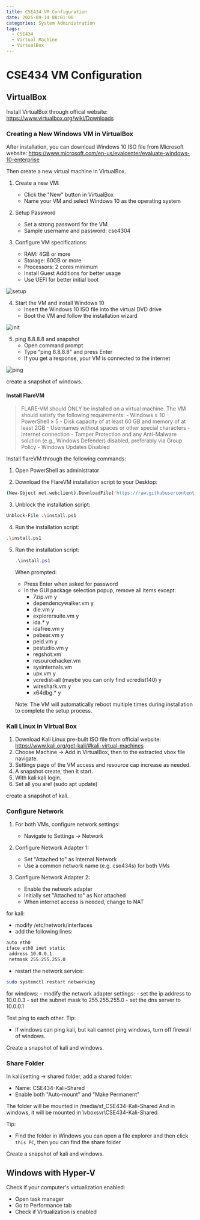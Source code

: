 ```yaml
---
title: CSE434 VM Configuration
date: 2025-09-14 08:01:00
categories: System Administration
tags:
  - CSE434
  - Virtual Machine
  - VirtualBox
---
```


# CSE434 VM Configuration

## VirtualBox

Install VirtualBox through offical website:
https://www.virtualbox.org/wiki/Downloads

### Creating a New Windows VM in VirtualBox
After installation, you can download Windows 10 ISO file from Microsoft website:
https://www.microsoft.com/en-us/evalcenter/evaluate-windows-10-enterprise

Then create a new virtual machine in VirtualBox.

1. Create a new VM:
   - Click the "New" button in VirtualBox
   - Name your VM and select Windows 10 as the operating system

2. Setup Password
   - Set a strong password for the VM
   - Sample username and password: cse4304

3. Configure VM specifications:
   - RAM: 4GB or more
   - Storage: 60GB or more
   - Processors: 2 cores minimum
   - Install Guest Additions for better usage
   - Use UEFI for better initial boot

![setup](/images/posts/CSE434-VM-Configuration/virtualbox-win10.png)

4. Start the VM and install Windows 10
   - Insert the Windows 10 ISO file into the virtual DVD drive
   - Boot the VM and follow the installation wizard

![init](/images/posts/CSE434-VM-Configuration/win10-initial-1.png)

5. ping 8.8.8.8 and snapshot
   - Open command prompt
   - Type "ping 8.8.8.8" and press Enter
   - If you get a response, your VM is connected to the internet

![ping](/images/posts/CSE434-VM-Configuration/win10-ping.png)

create a snapshot of windows.

#### Install FlareVM
> FLARE-VM should ONLY be installed on a virtual machine. The VM should satisfy the following requirements:
    - Windows ≥ 10
    - PowerShell ≥ 5
    - Disk capacity of at least 60 GB and memory of at least 2GB
    - Usernames without spaces or other special characters
    - Internet connection
    - Tamper Protection and any Anti-Malware solution (e.g., Windows Defender) disabled, preferably via Group Policy
    - Windows Updates Disabled

Install flareVM through the following commands:
1. Open PowerShell as administrator

2. Download the FlareVM installation script to your Desktop:
```bash
(New-Object net.webclient).DownloadFile('https://raw.githubusercontent.com/mandiant/flare-vm/main/install.ps1',"$([Environment]::GetFolderPath("Desktop"))\install.ps1")
```

3. Unblock the installation script:
```bash
Unblock-File .\install.ps1
```

4. Run the installation script:
```bash
.\install.ps1
```

5. Run the installation script:
   ```powershell
   .\install.ps1
   ```

   When prompted:
   - Press Enter when asked for password
   - In the GUI package selection popup, remove all items except:
     - 7zip.vm y
     - dependencywalker.vm y
     - die.vm y
     - explorersuite.vm y
     - ida.* y
     - idafree.vm y
     - pebear.vm y
     - peid.vm y
     - pestudio.vm y
     - regshot.vm
     - resourcehacker.vm
     - sysinternals.vm
     - upx.vm y
     - vcredist-all (maybe you can only find vcredist140) y
     - wireshark.vm y
     - x64dbg.* y

   Note: The VM will automatically reboot multiple times during installation to complete the setup process.

### Kali Linux in Virtual Box
1. Download Kali Linux pre-built ISO file from official website:
https://www.kali.org/get-kali/#kali-virtual-machines
2. Choose Machine -> Add in VirtualBox, then to the extracted vbox file navigate.
3. Settings page of the VM access and resource cap increase as needed.
4. A snapshot create, then it start.
5. With kali:kali login.
6. Set all you are! (sudo apt update)

create a snapshot of kali.

### Configure Network
1. For both VMs, configure network settings:
   - Navigate to Settings -> Network

2. Configure Network Adapter 1:
   - Set "Attached to" as Internal Network
   - Use a common network name (e.g. cse434s) for both VMs

3. Configure Network Adapter 2:
   - Enable the network adapter
   - Initially set "Attached to" as Not attached
   - When internet access is needed, change to NAT

for kali:
   - modify /etc/network/interfaces 
   - add the following lines:
   ```bash
   auto eth0
   iface eth0 inet static
    address 10.0.0.1
    netmask 255.255.255.0
   ```
   - restart the network service:
   ```bash
sudo systemctl restart networking
   ```

for windows:
    - modify the network adapter settings:
    - set the ip address to 10.0.0.3
    - set the subnet mask to 255.255.255.0
    - set the dns server to 10.0.0.1

Test ping to each other.
Tip:
- If windows can ping kali, but kali cannot ping windows, turn off firewall of windows.

Create a snapshot of kali and windows.

### Share Folder
In kali/setting -> shared folder, add a shared folder.
- Name: CSE434-Kali-Shared
- Enable both "Auto-mount" and "Make Permanent"

The folder will be mounted in /media/sf_CSE434-Kali-Shared
And in windows, it will be mounted in \\vboxsvr\CSE434-Kali-Shared

Tip:
- Find the folder in Windows you can open a file explorer and then click `this PC`, then you can find the share folder

Create a snapshot of kali and windows.


## Windows with Hyper-V
Check if your computer's virtualization enabled:
- Open task manager
- Go to Performance tab
- Check if Virtualization is enabled



